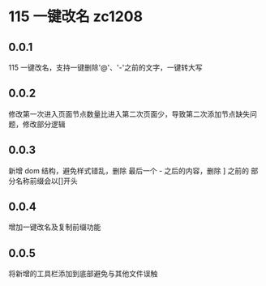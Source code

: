 # 115 一键改名 zc1208

## 0.0.1

115 一键改名，支持一键删除'@'、'-'之前的文字，一键转大写

## 0.0.2

修改第一次进入页面节点数量比进入第二次页面少，导致第二次添加节点缺失问题，修改部分逻辑

## 0.0.3

新增 dom 结构，避免样式错乱，删除 最后一个 - 之后的内容，删除 ] 之前的 部分名称前缀会以[]开头

## 0.0.4

增加一键改名及复制前缀功能

## 0.0.5

将新增的工具栏添加到底部避免与其他文件误触
